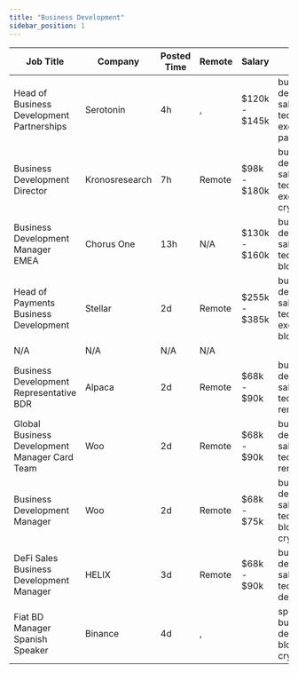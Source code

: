 ```yaml
---
title: "Business Development"
sidebar_position: 1
---
```


| Job Title | Company | Posted Time | Remote | Salary | Tags | Apply Link |
|-----------|---------|-------------|--------|--------|------|------------|
| Head of Business Development Partnerships | Serotonin | 4h | , | $120k - $145k | business development, sales, non tech, executive, partnership | [Apply](https://web3.career/head-of-business-development-partnerships-serotonin/103866) |
| Business Development Director | Kronosresearch | 7h | Remote | $98k - $180k | business development, sales, non tech, executive, crypto | [Apply](https://web3.career/business-development-director-kronosresearch/103841) |
| Business Development Manager EMEA | Chorus One | 13h | N/A | $130k - $160k | business development, sales, non tech, remote, blockchain | [Apply](https://web3.career/business-development-manager-emea-chorusone1/103827) |
| Head of Payments Business Development | Stellar | 2d | Remote | $255k - $385k | business development, sales, non tech, executive, blockchain | [Apply](https://web3.career/head-of-payments-business-development-stellar/97571) |
| N/A | N/A | N/A | N/A |  |  | [Apply](https://web3.career/metana) |
| Business Development Representative BDR | Alpaca | 2d | Remote | $68k - $90k | business development, sales, non tech, crypto, remote | [Apply](https://web3.career/business-development-representative-bdr-alpaca/102460) |
| Global Business Development Manager Card Team | Woo | 2d | Remote | $68k - $90k | business development, sales, non tech, crypto, remote | [Apply](https://web3.career/global-business-development-manager-card-team-woo/95645) |
| Business Development Manager | Woo | 2d | Remote | $68k - $75k | business development, sales, non tech, blockchain, crypto | [Apply](https://web3.career/business-development-manager-woo/95644) |
| DeFi Sales Business Development Manager | HELIX | 3d | Remote | $68k - $90k | business development, sales, non tech, crypto, defi | [Apply](https://web3.career/defi-sales-business-development-manager-helix/103669) |
| Fiat BD Manager Spanish Speaker | Binance | 4d | , |  | spain, business development, blockchain, crypto | [Apply](https://web3.career/fiat-bd-manager-spanish-speaker-binance/103644) |
